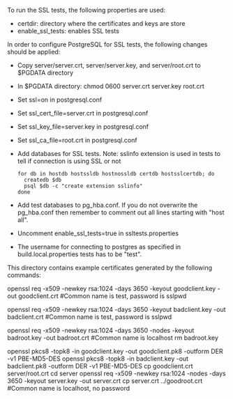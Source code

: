 To run the SSL tests, the following properties are used:

* certdir: directory where the certificates and keys are store
* enable_ssl_tests: enables SSL tests

In order to configure PostgreSQL for SSL tests, the following changes should be applied:

* Copy server/server.crt, server/server.key, and server/root.crt to $PGDATA directory
* In $PGDATA directory: chmod 0600 server.crt server.key root.crt
* Set ssl=on in postgresql.conf
* Set ssl_cert_file=server.crt in postgresql.conf
* Set ssl_key_file=server.key in postgresql.conf
* Set ssl_ca_file=root.crt in postgresql.conf
* Add databases for SSL tests. Note: sslinfo extension is used in tests to tell if connection is using SSL or not

      for db in hostdb hostssldb hostnossldb certdb hostsslcertdb; do
        createdb $db
        psql $db -c "create extension sslinfo"
      done
* Add test databases to pg_hba.conf. If you do not overwrite the pg_hba.conf then remember to comment out all lines
  starting with "host all".
* Uncomment enable_ssl_tests=true in ssltests.properties
* The username for connecting to postgres as specified in build.local.properties tests has to be "test".

This directory contains example certificates generated by the following
commands:

openssl req -x509 -newkey rsa:1024 -days 3650 -keyout goodclient.key -out goodclient.crt
#Common name is test, password is sslpwd

openssl req -x509 -newkey rsa:1024 -days 3650 -keyout badclient.key -out badclient.crt
#Common name is test, password is sslpwd

openssl req -x509 -newkey rsa:1024 -days 3650 -nodes -keyout badroot.key -out badroot.crt
#Common name is localhost
rm badroot.key

openssl pkcs8 -topk8 -in goodclient.key -out goodclient.pk8 -outform DER -v1 PBE-MD5-DES
openssl pkcs8 -topk8 -in badclient.key -out badclient.pk8 -outform DER -v1 PBE-MD5-DES
cp goodclient.crt server/root.crt
cd server
openssl req -x509 -newkey rsa:1024 -nodes -days 3650 -keyout server.key -out server.crt
cp server.crt ../goodroot.crt
#Common name is localhost, no password
